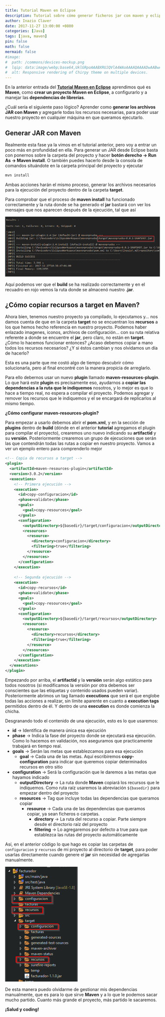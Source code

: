 ```yaml
---
title: Tutorial Maven en Eclipse
description: Tutorial sobre cómo generar ficheros jar con maven y eclipse
author: Inazio Claver
date: 2017-11-27 13:00:00 +0800
categories: [Java]
tags: [java, maven]
pin: false
math: false
mermaid: false
#image:
#  path: /commons/devices-mockup.png
#  lqip: data:image/webp;base64,UklGRpoAAABXRUJQVlA4WAoAAAAQAAAADwAABwAAQUxQSDIAAAARL0AmbZurmr57yyIiqE8oiG0bejIYEQTgqiDA9vqnsUSI6H+oAERp2HZ65qP/VIAWAFZQOCBCAAAA8AEAnQEqEAAIAAVAfCWkAALp8sF8rgRgAP7o9FDvMCkMde9PK7euH5M1m6VWoDXf2FkP3BqV0ZYbO6NA/VFIAAAA
#  alt: Responsive rendering of Chirpy theme on multiple devices.
---
```


En la anterior entrada del [**Tutorial Maven en Eclipse**](/posts/2017-07-28-tutorial-maven-en-eclipse.md) aprendimos qué es **Maven**, como **crear un proyecto Maven en Eclipse**, a configurarlo y a manejar las **dependencias de librerías**.

¿Cuál sería el siguiente paso lógico? Aprender como **generar los archivos JAR con Maven** y agregarle todas los recursos necesarias, para poder usar nuestro proyecto en cualquier máquina en que queramos ejecutarlo.

## Generar JAR con Maven

Realmente esta fase ya la vimos en el tutorial anterior, pero voy a entrar un poco más en profundidad en ella.
Para generar un JAR desde Eclipse basta con ponernos sobre la carpeta del proyecto y hacer **botón derecho → Run As → Maven install**.
O también puedes hacerlo desde la consola de comandos situándote en la carpeta principal del proyecto y ejecutar

```bash
mvn install
```

Ambas acciones harán el mismo proceso, generar los archivos necesarios para la ejecución del proyecto dentro de la carpeta **target**.

Para comprobar que el proceso de **maven install** ha funcionado correctamente y la ruta donde se ha generado el **jar** bastará con ver los mensajes que nos aparecen después de la ejecución, tal que así

![new maven project](/img/posts/20171127_1.png)

Aquí podemos ver que el **build** se ha realizado correctamente y en el recuadro en rojo vemos la ruta donde se almacenó nuestro **.jar**.

## ¿Cómo copiar recursos a target en Maven?

Ahora bien, tenemos nuestro proyecto ya compilado, lo ejecutamos y... nos damos cuenta de que en la carpeta **target** no se encuentran los **recursos** a los que hemos hecho referencia en nuestro proyecto. Podemos haber enlazado imagenes, iconos, archivos de configuración... con su ruta relativa referente a donde se encuentre el **jar**, pero claro, no están en **target**. ¿Cómo lo hacemos funcionar entonces? ¿Acaso debemos copiar a mano todos los recursos necesarios? ¿Y si éstos cambian y nos olvidamos un día de hacerlo?

Esta es una parte que me costó algo de tiempo descubrir cómo solucionarla, pero al final encontré con la manera propicia de arreglarlo.

Para ello debernos usar un nuevo **plugin** llamado **maven-resources-plugin**. Lo que hará este **plugin** es precisamente eso, ayudarnos a **copiar las dependencias a la ruta que le indiquemos** nosotros, y lo mejor es que lo hace a tiempo real, no espera a compilar el proyecto. Podemos agregar y remover los recursos que le indiquemos y el se encargará de replicarlos al mismo tiempo.

**¿Cómo configurar maven-resources-plugin?**

Para empezar a usarlo debemos abrir el **pom.xml**, y en la sección de **plugins** dentro de **build** (dónde en el anterior **tutorial** agregamos el plugin para compilar el proyecto), crearemos uno nuevo indicando su **artifactid** y su **versión**. Posteriormente crearemos un grupo de ejecuciones que serán las que contendrán todas las rutas a copiar en nuestro proyecto.
Vamos a ver un ejemplo entero para comprenderlo mejor

```xml
<!-- Copia de recursos a target -->
<plugin>
  <artifactId>maven-resources-plugin</artifactId>
  <version>3.0.2</version>
  <executions>
    <!-- Primera ejecución -->
    <execution>
      <id>copy-configuracion</id>
      <phase>validate</phase>
      <goals>
        <goal>copy-resources</goal>
      </goals>
      <configuration>
        <outputDirectory>${basedir}/target/configuracion</outputDirectory>
        <resources>
          <resource>
            <directory>configuracion</directory>
            <filtering>true</filtering>
          </resource>
        </resources>
      </configuration>
    </execution>

    <!-- Segunda ejecución -->
    <execution>
      <id>copy-recursos</id>
      <phase>validate</phase>
      <goals>
        <goal>copy-resources</goal>
      </goals>
      <configuration>
        <outputDirectory>${basedir}/target/recursos</outputDirectory>
        <resources>
          <resource>
            <directory>recursos</directory>
            <filtering>true</filtering>
          </resource>
        </resources>
      </configuration>
    </execution>
  </executions>
</plugin>
```

Empezando por arriba, el **artifactid** y la **versión** serán algo estático para todos nosotros (si modificamos la versión por otra debemos ser conscientes que las etiquetas y contenido usados pueden variar). Posteriormente abrimos un tag llamado **executions** que será el que englobe todas las acciones a realizar, sin límite aparente en cuanto a **execution tags** permitidos dentro de él.
Y dentro de una **execution** es donde comienza la chicha.

Desgranando todo el contenido de una ejecución, esto es lo que usaremos:

- **id** → Identifica de manera única esa ejecución
- **phase** → Indica la fase del proyecto donde se ejecutará esa ejecución. Como lo hacemos en validación, nos aseguramos que practicamente trabajará en tiempo real.
- **goals** → Serán las metas que establezcamos para esa ejecución
  - **goal** → Cada una de las metas. Aquí escribiremos **copy-configuration** para indicar que queremos copiar determinados recursos en otro sitio
- **configuration** → Será la configuración que le daremos a las metas que hayamos indicado
  - **outputDirectory** → La ruta donde **Maven** copiará los recursos que le indiquemos. Como ruta raíz usaremos la abreviación ```${basedir}``` para empezar dentro del proyecto
  - **resources** → Tag que incluye todas las dependencias que queramos copiar
    - **resource** → Cada una de las dependencias que queramos copiar, ya sean ficheros o carpetas.
      - **directory** → La ruta del recurso a copiar. Parte siempre desde el directorio raíz del proyecto
      - **filtering** → Lo agregaremos por defecto a true para que establezca las rutas del proyecto automáticamente

Así, en el anterior código lo que hago es copiar las carpetas de ```configuracion``` y ```recursos``` de mi proyecto al directorio de **target**, para poder usarlas directamente cuando genere el **jar** sin necesidad de agregarlas manualmente.

![maven project tree](/img/posts/20171127_2.png)

De esta manera puedo olvidarme de gestionar mis dependencias manualmente, que es para lo que sirve **Maven** y a lo que le podemos sacar mucho partido. Cuanto más grande el proyecto, más partido le sacaremos.

**¡Salud y coding!**